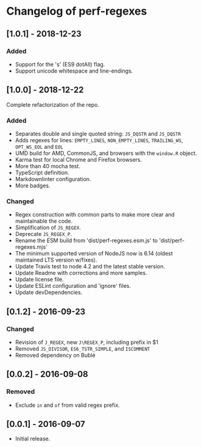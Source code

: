 # Changelog of perf-regexes

## [1.0.1] - 2018-12-23

### Added

- Support for the 's' (ES9 dotAll) flag.
- Support unicode whitespace and line-endings.

## [1.0.0] - 2018-12-22

Complete refactorization of the repo.

### Added

- Separates double and single quoted string: `JS_DQSTR` and `JS_DQSTR`
- Adds regexes for lines: `EMPTY_LINES`, `NON_EMPTY_LINES`, `TRAILING_WS`, `OPT_WS_EOL` and `EOL`
- UMD build for AMD, CommonJS, and browsers with the `window.R` object.
- Karma test for local Chrome and Firefox browsers.
- More than 40 mocha test.
- TypeScript definition.
- Markdownlinter configuration.
- More badges.

### Changed

- Regex construction with common parts to make more clear and maintainable the code.
- Simplification of `JS_REGEX`.
- Deprecate `JS_REGEX_P`.
- Rename the ESM build from 'dist/perf-regexes.esm.js' to 'dist/perf-regexes.mjs'
- The minimum supported version of NodeJS now is 6.14 (oldest maintained LTS version w/fixes).
- Update Travis test to node 4.2 and the latest stable version.
- Update Readme with corrections and more samples.
- Update license file.
- Update ESLint configuration and 'ignore' files.
- Update devDependencies.

## [0.1.2] - 2016-09-23

### Changed

- Revision of `J_REGEX`, new `J\REGEX_P`, including prefix in $1
- Removed `JS_DIVISOR`, `ES6_TSTR_SIMPLE`, and `ISCOMMENT`
- Removed dependency on Bublé

## [0.0.2] - 2016-09-08

### Removed

- Exclude `in` and `of` from valid regex prefix.

## [0.0.1] - 2016-09-07

- Initial release.
